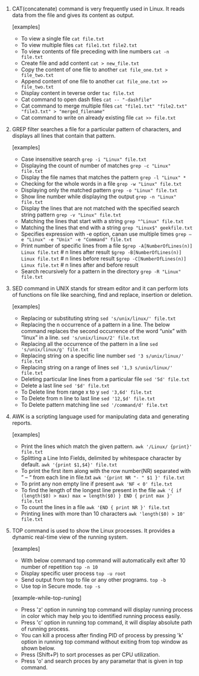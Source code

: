 1. CAT(concatenate) command is very frequently used in Linux. It reads data from the file and gives its content as output.

    [examples]
    - To view a single file
    `cat file.txt`
    - To view multiple files
    `cat file1.txt file2.txt`
    - To view contents of file preceding with line numbers
    `cat -n file.txt`
    - Create file and add content
    `cat > new_file.txt`
    - Copy the content of one file to another
    `cat file_one.txt > file_two.txt`
    - Append content of one file to another
    `cat file_one.txt >> file_two.txt`
    - Display content in teverse order
    `tac file.txt`
    - Cat command to open dash files
    `cat -- "-dashfile"`
    - Cat command to merge multiple files
    `cat "file1.txt" "file2.txt" "file3.txt" > "merged_filename"`
    - Cat command to write on already existing file
    `cat >> file.txt`


2. GREP filter searches a file for a particular pattern of characters, and displays all lines that contain that pattern. 

    [examples]
    - Case insensitive search
    `grep -i "Linux" file.txt`
    - Displaying the count of number of matches
    `grep -c "Linux" file.txt`
    - Display the file names that matches the pattern
    `grep -l "Linux" *`
    - Checking for the whole words in a file
    `grep -w "Linux" file.txt`
    - Displaying only the matched pattern
    `grep -o "Linux" file.txt`
    - Show line number while displaying the output
    `grep -n "Linux" file.txt`
    - Display the lines that are not matched with the specified search string pattern
    `grep -v "Linux" file.txt`
    - Matching the lines that start with a string
    `grep "^Linux" file.txt`
    - Matching the lines that end with a string
    `grep "Linux$" geekfile.txt`
    - Specifies expression with -e option, canan use multiple times
    `grep –e "Linux" -e "Unix" -e "Command" file.txt`
    - Print number of specific lines from a file
    `$grep -A[NumberOfLines(n)] Linux file.txt` # n lines after result
    `$grep -B[NumberOfLines(n)] Linux file.txt` # n lines before result
    `$grep -C[NumberOfLines(n)] Linux file.txt` # n lines after and before result
    - Search recursively for a pattern in the directory
    `grep -R "Linux" file.txt`


3. SED command in UNIX stands for stream editor and it can perform lots of functions on file like searching, find and replace, insertion or deletion.

    [examples]
    - Replacing or substituting string
    `sed 's/unix/linux/' file.txt`
    - Replacing the n occurrence of a pattern in a line. The below command replaces the second occurrence of the word “unix” with “linux” in a line. 
    `sed 's/unix/linux/2' file.txt`
    - Replacing all the occurrence of the pattern in a line
    `sed 's/unix/linux/g' file.txt`
    - Replacing string on a specific line number
    `sed '3 s/unix/linux/' file.txt`
    - Replacing string on a range of lines
    `sed '1,3 s/unix/linux/' file.txt`
    - Deleting particular line lines from a particular file
    `sed '5d' file.txt`
    - Delete a last line
    `sed '$d' file.txt`
    - To Delete line from range x to y
    `sed '3,6d' file.txt`
    - To Delete from n line to last line
    `sed '12,$d' file.txt`
    - To Delete pattern matching line
    `sed '/command/d' file.txt`


4. AWK is a scripting language used for manipulating data and generating reports.

    [examples]
    - Print the lines which match the given pattern.
    `awk '/Linux/ {print}' file.txt`
    - Splitting a Line Into Fields, delimited by whitespace character by default.
    `awk '{print $1,$4}' file.txt`
    - To print the first item along with the row number(NR) separated with ” – “ from each line in file.txt
    `awk '{print NR "- " $1 }' file.txt`
    - To print any non empty line if present
    `awk 'NF < 0' file.txt`
    - To find the length of the longest line present in the file
    `awk '{ if (length($0) > max) max = length($0) } END { print max }' file.txt`
    - To count the lines in a file
    `awk 'END { print NR }' file.txt`
    - Printing lines with more than 10 characters
    `awk 'length($0) > 10' file.txt`


5. TOP command is used to show the Linux processes. It provides a dynamic real-time view of the running system.

    [examples]
    - With below command top command will automatically exit after 10 number of repetition
    `top -n 10`
    - Display specific user process
    `top -u root`
    - Send output from top to file or any other programs.
    `top -b`
    - Use top in Secure mode.
    `top -s`
    
    [example-while-top-runing]
    - Press 'z' option in running top command will display running process in color which may help you to identified running process easily.
    - Press 'c' option in running top command, it will display absolute path of running process.
    - You can kill a process after finding PID of process by pressing 'k' option in running top command without exiting from top window as shown below.
    - Press (Shift+P) to sort processes as per CPU utilization.
    - Press 'o' and search proces by any parametar that is given in top command.